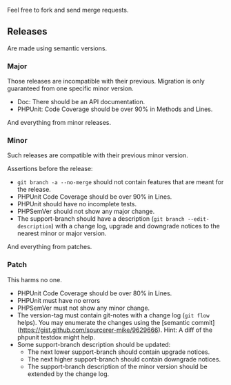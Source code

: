 Feel free to fork and send merge requests.

## Releases

Are made using semantic versions.

### Major

Those releases are incompatible with their previous.
Migration is only guaranteed from one specific minor version.

- Doc: There should be an API documentation.
- PHPUnit: Code Coverage should be over 90% in Methods and Lines.

And everything from minor releases.

### Minor

Such releases are compatible with their previous minor version.

Assertions before the release:

- `git branch -a --no-merge` should not contain features that are meant for the release.
- PHPUnit Code Coverage should be over 90% in Lines.
- PHPUnit should have no incomplete tests.
- PHPSemVer should not show any major change.
- The support-branch should have a description (`git branch --edit-description`) with a change log,
  upgrade and downgrade notices to the nearest minor or major version.

And everything from patches.

### Patch

This harms no one.

- PHPUnit Code Coverage should be over 80% in Lines.
- PHPUnit must have no errors
- PHPSemVer must not show any minor change.
- The version-tag must contain git-notes with a change log (`git flow` helps).
  You may enumerate the changes using the [semantic commit] (https://gist.github.com/sourcerer-mike/9629666).
  Hint: A diff of the phpunit testdox might help.
- Some support-branch description should be updated:
	- The next lower support-branch should contain upgrade notices.
	- The next higher support-branch should contain downgrade notices.
	- The support-branch description of the minor version should be extended by the change log.
